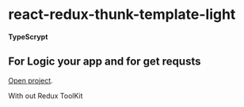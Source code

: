 # react-redux-thunk-template-light
#### TypeScrypt 
## For Logic your app and for get requsts
 [Open project](https://redux-typescript-template-light.vercel.app/).

With out Redux ToolKit

